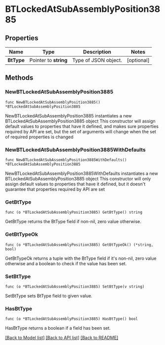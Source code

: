 # BTLockedAtSubAssemblyPosition3885

## Properties

Name | Type | Description | Notes
------------ | ------------- | ------------- | -------------
**BtType** | Pointer to **string** | Type of JSON object. | [optional] 

## Methods

### NewBTLockedAtSubAssemblyPosition3885

`func NewBTLockedAtSubAssemblyPosition3885() *BTLockedAtSubAssemblyPosition3885`

NewBTLockedAtSubAssemblyPosition3885 instantiates a new BTLockedAtSubAssemblyPosition3885 object
This constructor will assign default values to properties that have it defined,
and makes sure properties required by API are set, but the set of arguments
will change when the set of required properties is changed

### NewBTLockedAtSubAssemblyPosition3885WithDefaults

`func NewBTLockedAtSubAssemblyPosition3885WithDefaults() *BTLockedAtSubAssemblyPosition3885`

NewBTLockedAtSubAssemblyPosition3885WithDefaults instantiates a new BTLockedAtSubAssemblyPosition3885 object
This constructor will only assign default values to properties that have it defined,
but it doesn't guarantee that properties required by API are set

### GetBtType

`func (o *BTLockedAtSubAssemblyPosition3885) GetBtType() string`

GetBtType returns the BtType field if non-nil, zero value otherwise.

### GetBtTypeOk

`func (o *BTLockedAtSubAssemblyPosition3885) GetBtTypeOk() (*string, bool)`

GetBtTypeOk returns a tuple with the BtType field if it's non-nil, zero value otherwise
and a boolean to check if the value has been set.

### SetBtType

`func (o *BTLockedAtSubAssemblyPosition3885) SetBtType(v string)`

SetBtType sets BtType field to given value.

### HasBtType

`func (o *BTLockedAtSubAssemblyPosition3885) HasBtType() bool`

HasBtType returns a boolean if a field has been set.


[[Back to Model list]](../README.md#documentation-for-models) [[Back to API list]](../README.md#documentation-for-api-endpoints) [[Back to README]](../README.md)


